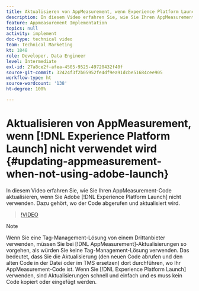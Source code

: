 ```yaml
---
title: Aktualisieren von AppMeasurement, wenn Experience Platform Launch nicht verwendet wird
description: In diesem Video erfahren Sie, wie Sie Ihren AppMeasurement-Code aktualisieren, wenn Sie Experience Platform Launch nicht verwenden. Dazu gehört, wo der Code abgerufen und aktualisiert wird.
feature: Appmeasurement Implementation
topics: null
activity: implement
doc-type: technical video
team: Technical Marketing
kt: 1848
role: Developer, Data Engineer
level: Intermediate
exl-id: 27a8ce2f-afea-4505-9525-49720432f40f
source-git-commit: 32424f3f2b05952fe4df9ea91dcbe51684cee905
workflow-type: ht
source-wordcount: '138'
ht-degree: 100%

---
```


# Aktualisieren von AppMeasurement, wenn [!DNL Experience Platform Launch] nicht verwendet wird {#updating-appmeasurement-when-not-using-adobe-launch}

In diesem Video erfahren Sie, wie Sie Ihren AppMeasurement-Code aktualisieren, wenn Sie Adobe [!DNL Experience Platform Launch] nicht verwenden. Dazu gehört, wo der Code abgerufen und aktualisiert wird.

>[!VIDEO](https://video.tv.adobe.com/v/25913/?quality=12)

>[!NOTE]
>
>Wenn Sie eine Tag-Management-Lösung von einem Drittanbieter verwenden, müssen Sie bei [!DNL AppMeasurement]-Aktualisierungen so vorgehen, als würden Sie keine Tag-Management-Lösung verwenden. Das bedeutet, dass Sie die Aktualisierung (den neuen Code abrufen und den alten Code in der Datei oder im TMS ersetzen) dort durchführen, wo Ihr AppMeasurement-Code ist. Wenn Sie [!DNL Experience Platform Launch] verwenden, sind Aktualisierungen schnell und einfach und es muss kein Code kopiert oder eingefügt werden.

